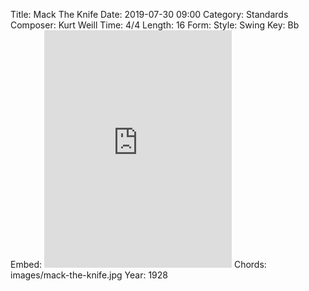 Title: Mack The Knife
Date: 2019-07-30 09:00
Category: Standards
Composer: Kurt Weill
Time: 4/4
Length: 16
Form:
Style: Swing
Key: Bb
Embed: <iframe src="https://open.spotify.com/embed/user/thatdavidmiller/playlist/7HLTDbU1pVYz2jO14timLo" width="300" height="380" frameborder="0" allowtransparency="true" allow="encrypted-media"></iframe>
Chords: images/mack-the-knife.jpg
Year: 1928
